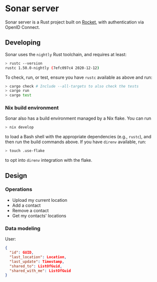 # Sonar server

Sonar server is a Rust project built on [Rocket](https://github.com/SergioBenitez/Rocket),
with authentication via OpenID Connect.

## Developing

Sonar uses the `nightly` Rust toolchain, and requires at least:

```sh
> rustc --version
rustc 1.50.0-nightly (7efc097c4 2020-12-12)
```

To check, run, or test, ensure you have `rustc` available as above and run:

```sh
> cargo check # Include --all-targets to also check the tests
> cargo run
> cargo test
```

### Nix build environment

Sonar also has a build environment managed by a Nix flake. You can run

```sh
> nix develop
```

to load a Bash shell with the appropriate dependencies (e.g., `rustc`), and then
run the build commands above. If you have `direnv` available, run:

```sh
> touch .use-flake
```

to opt into `direnv` integration with the flake.

## Design

### Operations

- Upload my current location
- Add a contact
- Remove a contact
- Get my contacts' locations

### Data modeling

User:

```json
{
  "id": GUID,
  "last_location": Location,
  "last_update": Timestamp,
  "shared_to": ListOfGuid,
  "shared_with_me": ListOfGuid
}
```
